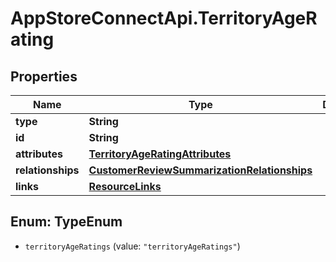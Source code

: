# AppStoreConnectApi.TerritoryAgeRating

## Properties

Name | Type | Description | Notes
------------ | ------------- | ------------- | -------------
**type** | **String** |  | 
**id** | **String** |  | 
**attributes** | [**TerritoryAgeRatingAttributes**](TerritoryAgeRatingAttributes.md) |  | [optional] 
**relationships** | [**CustomerReviewSummarizationRelationships**](CustomerReviewSummarizationRelationships.md) |  | [optional] 
**links** | [**ResourceLinks**](ResourceLinks.md) |  | [optional] 



## Enum: TypeEnum


* `territoryAgeRatings` (value: `"territoryAgeRatings"`)




